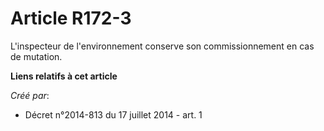 # Article R172-3

L'inspecteur de l'environnement conserve son commissionnement en cas de mutation.

**Liens relatifs à cet article**

_Créé par_:

  - Décret n°2014-813 du 17 juillet 2014 - art. 1
